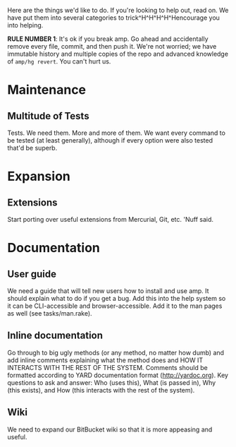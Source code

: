 Here are the things we'd like to do. If you're looking to help out, read on.
We have put them into several categories to trick\^H\^H\^H\^H\^Hencourage you into
helping.

**RULE NUMBER 1**: It's ok if you break amp. Go ahead and accidentally remove
every file, commit, and then push it. We're not worried; we have immutable history
and multiple copies of the repo and advanced knowledge of `amp/hg revert`. You
can't hurt us.

# Maintenance

## Multitude of Tests
Tests. We need them. More and more of them. We want every command to be tested
(at least generally), although if every option were also tested that'd be
superb.

# Expansion

## Extensions
Start porting over useful extensions from Mercurial, Git, etc. 'Nuff said.

# Documentation

## User guide
We need a guide that will tell new users how to install and use amp. It should
explain what to do if you get a bug. Add this into the help system so it can be
CLI-accessible and browser-accessible. Add it to the man pages as well (see
tasks/man.rake).

## Inline documentation
Go through to big ugly methods (or any method, no matter how dumb) and add
inline comments explaining what the method does and HOW IT INTERACTS WITH
THE REST OF THE SYSTEM. Comments should be formatted according to YARD
documentation format (http://yardoc.org). Key questions to ask and answer:
Who (uses this), What (is passed in), Why (this exists), and How (this
interacts with the rest of the system).

## Wiki
We need to expand our BitBucket wiki so that it is more appeasing and useful.

